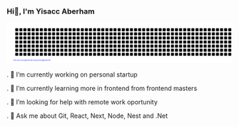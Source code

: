 ### Hi👋, I'm Yisacc Aberham

![gitartwork](gitartwork.svg)

. 🎥 I’m currently working on personal startup

. 🌱 I’m currently learning more in frontend from frontend masters

. 🤝 I’m looking for help with remote work oportunity

. 💬 Ask me about Git, React, Next, Node, Nest and .Net

